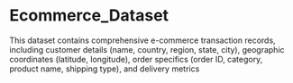 # Ecommerce_Dataset
This dataset contains comprehensive e-commerce transaction records, including customer details (name, country, region, state, city), geographic coordinates (latitude, longitude), order specifics (order ID, category, product name, shipping type), and delivery metrics 
